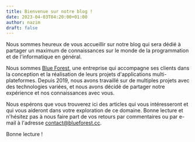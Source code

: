 ```yaml
---
title: Bienvenue sur notre blog !
date: 2023-04-03T04:20:00+01:00
author: nazim
draft: false
---
```


Nous sommes heureux de vous accueillir sur notre blog qui sera dédié à partager un maximum de connaissances sur le monde de la programmation et de l'informatique en général.

Nous sommes [Blue Forest](https://blueforest.cc), une entreprise qui accompagne ses clients dans la conception et la réalisation de leurs projets d'applications multi-plateformes. Depuis 2019, nous avons travaillé sur de multiples projets avec des technologies variées, et nous avons décidé de partager notre expérience et nos connaissances avec vous.

Nous espérons que vous trouverez ici des articles qui vous intéresseront et qui vous aideront dans votre exploration de ce domaine. Bonne lecture et n'hésitez pas à nous faire part de vos retours par commentaires ou par e-mail à l'adresse [contact@blueforest.cc](mailto:contact@blueforest.cc).

Bonne lecture !
